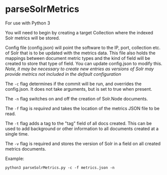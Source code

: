 # parseSolrMetrics
For use with Python 3

You will need to begin by creating a target Collection where the indexed Solr metrics will be stored.

Config file (config.json) will point the software to the IP, port, collection etc. of Solr that is to be updated with the metrics data. This file also holds the mappings between document metric types and the kind of field will be created to store that type of field. You can update config.json to modify this. *Note, it may be necessary to create new entries as versions of Solr may provide metrics not included in the default configuration*

The `-c` flag determines if the commit will be run, and overrides the config.json. It does not take arguments, but is set to true when present.

The `-n` flag switches on and off the creation of Solr.Node documents.

The `-f` flag is _required_ and takes the location of the metrics JSON file to be read.

The `-t` flag adds a tag to the "tag" field of all docs created. This can be used to add background or other information to all documents created at a single time.

The `-v` flag is required and stores the version of Solr in a field on all created metrics documents.

Example: 

`python3 parseSolrMetrics.py -c -f metrics.json -n`
